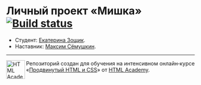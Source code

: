 # Личный проект «Мишка» [![Build status][travis-image]][travis-url]

* Студент: [Екатерина Зощик](https://up.htmlacademy.ru/adaptive/10/user/20096).
* Наставник: [Максим Сёмушкин](https://up.htmlacademy.ru/adaptive/10/user/48647).

---

<a href="https://htmlacademy.ru/intensive/adaptive"><img align="left" width="50" height="50" alt="HTML Academy" src="https://up.htmlacademy.ru/static/img/intensive/adaptive/logo-for-github.svg"></a>

Репозиторий создан для обучения на интенсивном онлайн‑курсе «[Продвинутый HTML и CSS](https://htmlacademy.ru/intensive/adaptive)» от [HTML Academy](https://htmlacademy.ru).

[travis-image]: https://travis-ci.org/htmlacademy-adaptive/20096-mishka.svg?branch=master
[travis-url]: https://travis-ci.org/htmlacademy-adaptive/20096-mishka
[dependency-image]: https://david-dm.org/htmlacademy-adaptive/20096-mishka/dev-status.svg?style=flat-square
[dependency-url]: https://david-dm.org/htmlacademy-adaptive/20096-mishka?type=dev
